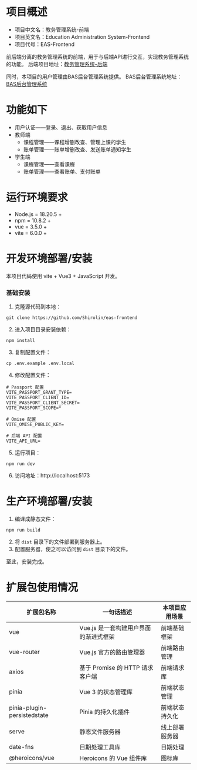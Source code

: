 # 项目概述

- 项目中文名：教务管理系统-前端
- 项目英文名：Education Administration System-Frontend
- 项目代号：EAS-Frontend

前后端分离的教务管理系统的前端，用于与后端API进行交互，实现教务管理系统的功能。
后端项目地址：[教务管理系统-后端](https://github.com/Shirolin/Education-Administration-System)

同时，本项目的用户管理由BAS后台管理系统提供。
BAS后台管理系统地址：[BAS后台管理系统](https://github.com/Shirolin/Backend-Administration-System)

# 功能如下

- 用户认证——登录、退出、获取用户信息
- 教师端
  - 课程管理——课程增删改查、管理上课的学生
  - 账单管理——账单增删改查、发送账单通知学生
- 学生端
  - 课程管理——查看课程
  - 账单管理——查看账单、支付账单

# 运行环境要求

- Node.js = 18.20.5 +
- npm = 10.8.2 +
- vue = 3.5.0 +
- vite = 6.0.0 +

# 开发环境部署/安装

本项目代码使用 vite + Vue3 + JavaScript 开发。

### 基础安装

1. 克隆源代码到本地：

```shell
git clone https://github.com/Shirolin/eas-frontend
```

2. 进入项目目录安装依赖：

```shell
npm install
```

3. 复制配置文件：

```shell
cp .env.example .env.local
```

4. 修改配置文件：

```shell
# Passport 配置
VITE_PASSPORT_GRANT_TYPE=
VITE_PASSPORT_CLIENT_ID=
VITE_PASSPORT_CLIENT_SECRET=
VITE_PASSPORT_SCOPE=*

# Omise 配置
VITE_OMISE_PUBLIC_KEY=

# 后端 API 配置
VITE_API_URL=
```

5. 运行项目：

```shell
npm run dev
```

6. 访问地址：http://localhost:5173

# 生产环境部署/安装

1. 编译成静态文件：

```shell
npm run build
```

2. 将 `dist` 目录下的文件部署到服务器上。
3. 配置服务器，使之可以访问到 `dist` 目录下的文件。

至此，安装完成。

# 扩展包使用情况

| 扩展包名称                  | 一句话描述                            | 本项目应用场景 |
| --------------------------- | ------------------------------------- | -------------- |
| vue                         | Vue.js 是一套构建用户界面的渐进式框架 | 前端基础框架   |
| vue-router                  | Vue.js 官方的路由管理器               | 前端路由管理   |
| axios                       | 基于 Promise 的 HTTP 请求客户端       | 前端请求库     |
| pinia                       | Vue 3 的状态管理库                    | 前端状态管理   |
| pinia-plugin-persistedstate | Pinia 的持久化插件                    | 前端状态持久化 |
| serve                       | 静态文件服务器                        | 线上部署服务器 |
| date-fns                    | 日期处理工具库                        | 日期处理       |
| @heroicons/vue              | Heroicons 的 Vue 组件库               | 图标库         |
